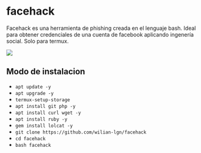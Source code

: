 # facehack
Facehack es una herramienta de phishing creada en el lenguaje bash. Ideal para obtener credenciales de una cuenta de facebook aplicando ingenería social.
Solo para termux.

<img src="https://probabilistic-bangs.000webhostapp.com/imagenes/facebook.jpg">

## Modo de instalacion
* `apt update -y`
* `apt upgrade -y`
* `termux-setup-storage`
* `apt install git php -y`
* `apt install curl wget -y`
* `apt install ruby -y`
* `gem install lolcat -y`
* `git clone https://github.com/wilian-lgn/facehack`
* `cd facehack`
* `bash facehack`
